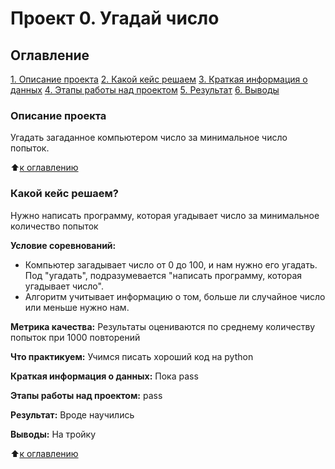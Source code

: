# Проект 0. Угадай число

## Оглавление
[1. Описание проекта](https://github.com/Qadimalizade/sf_data_science/blob/main/project_0/README.md#Описание-проекта)
[2. Какой кейс решаем](https://github.com/Qadimalizade/sf_data_science/blob/main/project_0/README.md#Какой-кейс-решаем)
[3. Краткая информация о данных](https://github.com/Qadimalizade/sf_data_science/blob/main/project_0/README.md#Краткая-информация-о-данных)
[4. Этапы работы над проектом](https://github.com/Qadimalizade/sf_data_science/blob/main/project_0/README.md#Этапы-работы-над-проектом)
[5. Результат](https://github.com/Qadimalizade/sf_data_science/blob/main/project_0/README.md#Результат)
[6. Выводы](https://github.com/Qadimalizade/sf_data_science/blob/main/project_0/README.md#Выводы)

### Описание проекта
Угадать загаданное компьютером число за минимальное число попыток.

:arrow_up:[к оглавлению](https://github.com/Qadimalizade/sf_data_science/blob/main/project_0/README.md#Оглавление)


### Какой кейс решаем?
Нужно написать программу, которая угадывает число за минимальное количество попыток

**Условие соревнований:**
- Компьютер загадывает число от 0 до 100, и нам нужно его угадать. Под "угадать", подразумевается "написать программу, которая угадывает число".
- Алгоритм учитывает информацию о том, больше ли случайное число или меньше нужно нам.

**Метрика качества:**
Результаты оцениваются по среднему количеству попыток при 1000 повторений

**Что практикуем:**
Учимся писать хороший код на python


**Краткая информация о данных:** 
Пока pass

**Этапы работы над проектом:**
pass

**Результат:**
Вроде научились

**Выводы:**
На тройку

:arrow_up:[к оглавлению](https://github.com/Qadimalizade/sf_data_science/blob/main/project_0/README.md#Оглавление)
